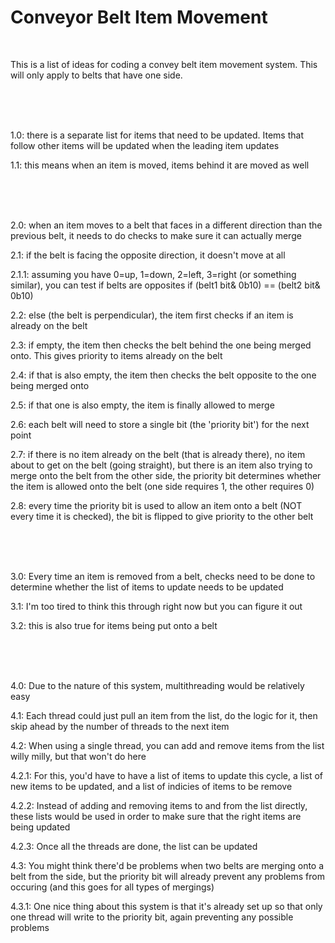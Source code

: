 # Conveyor Belt Item Movement

<br />

This is a list of ideas for coding a convey belt item movement system. This will only apply to belts that have one side.

<br />
<br />
<br />

1.0: there is a separate list for items that need to be updated. Items that follow other items will be updated when the leading item updates

1.1: this means when an item is moved, items behind it are moved as well

<br />
<br />
<br />

2.0: when an item moves to a belt that faces in a different direction than the previous belt, it needs to do checks to make sure it can actually merge

2.1: if the belt is facing the opposite direction, it doesn't move at all

2.1.1: assuming you have 0=up, 1=down, 2=left, 3=right (or something similar), you can test if belts are opposites if (belt1 bit& 0b10) == (belt2 bit& 0b10)

2.2: else (the belt is perpendicular), the item first checks if an item is already on the belt

2.3: if empty, the item then checks the belt behind the one being merged onto. This gives priority to items already on the belt

2.4: if that is also empty, the item then checks the belt opposite to the one being merged onto

2.5: if that one is also empty, the item is finally allowed to merge

2.6: each belt will need to store a single bit (the 'priority bit') for the next point

2.7: if there is no item already on the belt (that is already there), no item about to get on the belt (going straight), but there is an item also trying to merge onto the belt from the other side, the priority bit determines whether the item is allowed onto the belt (one side requires 1, the other requires 0)

2.8: every time the priority bit is used to allow an item onto a belt (NOT every time it is checked), the bit is flipped to give priority to the other belt

<br />
<br />
<br />

3.0: Every time an item is removed from a belt, checks need to be done to determine whether the list of items to update needs to be updated

3.1: I'm too tired to think this through right now but you can figure it out

3.2: this is also true for items being put onto a belt

<br />
<br />
<br />

4.0: Due to the nature of this system, multithreading would be relatively easy

4.1: Each thread could just pull an item from the list, do the logic for it, then skip ahead by the number of threads to the next item

4.2: When using a single thread, you can add and remove items from the list willy milly, but that won't do here

4.2.1: For this, you'd have to have a list of items to update this cycle, a list of new items to be updated, and a list of indicies of items to be remove

4.2.2: Instead of adding and removing items to and from the list directly, these lists would be used in order to make sure that the right items are being updated

4.2.3: Once all the threads are done, the list can be updated

4.3: You might think there'd be problems when two belts are merging onto a belt from the side, but the priority bit will already prevent any problems from occuring (and this goes for all types of mergings)

4.3.1: One nice thing about this system is that it's already set up so that only one thread will write to the priority bit, again preventing any possible problems
